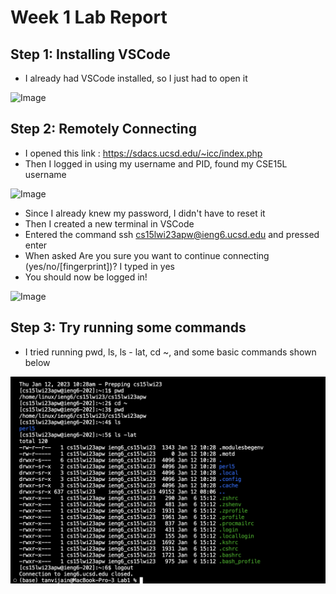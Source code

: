 # Week 1 Lab Report
## Step 1: Installing VSCode
* I already had VSCode installed, so I just had to open it

![Image](/Users/tanvijain/Desktop/Screenshot%202023-01-12%20at%2010.56.18%20AM.png)
## Step 2: Remotely Connecting
* I opened this link : https://sdacs.ucsd.edu/~icc/index.php
* Then I logged in using my username and PID, found my CSE15L username 

![Image](file:///Users/tanvijain/Desktop/Screenshot%202023-01-12%20at%2010.58.55%20AM.png)
* Since I already knew my password, I didn't have to reset it
* Then I created a new terminal in VSCode
* Entered the command ssh cs15lwi23apw@ieng6.ucsd.edu and pressed enter
* When asked Are you sure you want to continue connecting (yes/no/[fingerprint])? I typed in yes
* You should now be logged in!

![Image](file:///Users/tanvijain/Desktop/Screenshot%202023-01-12%20at%2011.01.51%20AM.png)
## Step 3: Try running some commands
* I tried running pwd, ls, ls - lat, cd ~, and some basic commands shown below

![Image](https://github.com/baguetteandbuns/cse15l-lab-reports/blob/main/step3_screenshot.png)
